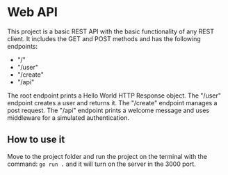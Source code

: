 # Web API

This project is a basic REST API with the basic functionality of any REST client. It includes the GET and POST methods and has the following endpoints:

- "/"
- "/user"
- "/create"
- "/api"

The root endpoint prints a Hello World HTTP Response object. The "/user" endpoint creates a user and returns it. The "/create" endpoint manages a post request. The "/api" endpoint prints a welcome message and uses middleware for a simulated authentication.

## How to use it
Move to the project folder and run the project on the terminal with the command: `go run .` and it will turn on the server in the 3000 port.